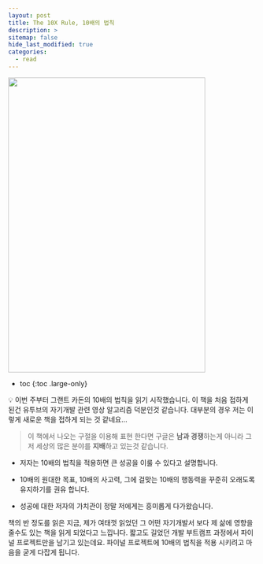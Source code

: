 ```yaml
---
layout: post
title: The 10X Rule, 10배의 법칙
description: >
sitemap: false
hide_last_modified: true
categories:
  - read
---
```


<img src="https://image.yes24.com/goods/4279364/XL" width="400" height="600">

* toc
{:toc .large-only}

💡 이번 주부터 그랜트 카돈의 10배의 법칙을 읽기 시작했습니다.
  이 책을 처음 접하게 된건 유투브의 자기개발 관련 영상 알고리즘 덕분인것 같습니다.
  대부분의 경우 저는 이렇게 새로운 책을 접하게 되는 것 같네요...

> 이 책에서 나오는 구절을 이용해 표현 한다면 구글은 **남과 경쟁**하는게 아니라 그저 세상의 많은 분야를 **지배**하고 있는것 같습니다.


- 저자는 10배의 법칙을 적용하면 큰  성공을 이룰 수 있다고 설명합니다.

- 10배의 원대한 목표, 10배의 사고력, 그에 걸맞는 10배의 행동력을 꾸준히 오래도록 유지하기를 권유 합니다.

- 성공에 대한 저자의 가치관이 정말 저에게는 흥미롭게 다가왔습니다.

책의 반 정도를 읽은 지금, 제가 여태껏 읽었던 그 어떤 자기개발서 보다 제 삶에 영향을 줄수도 있는 책을 읽게 되었다고 느낍니다.
짧고도 길었던 개발 부트캠프 과정에서 파이널 프로젝트만을 남기고 있는데요.
파이널 프로젝트에 10배의 법칙을 적용 시키려고 마음을 굳게 다잡게 됩니다.




